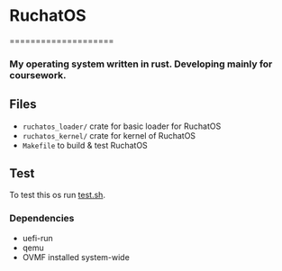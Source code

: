 # RuchatOS
====================
### My operating system written in rust. Developing mainly for coursework.

## Files
* `ruchatos_loader/` crate for basic loader for RuchatOS 
* `ruchatos_kernel/` crate for kernel of RuchatOS
* `Makefile` to build & test RuchatOS

## Test

To test this os run [test.sh](test.sh).

### Dependencies
- uefi-run
- qemu
- OVMF installed system-wide